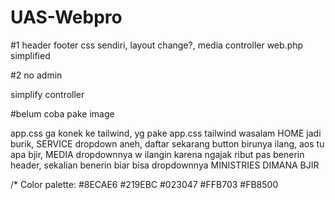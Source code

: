 # UAS-Webpro

#1
header footer css sendiri,
layout change?,
media controller web.php simplified

#2
no admin

simplify controller

#belum coba pake image

app.css ga konek ke tailwind, yg pake app.css tailwind wasalam
HOME jadi burik,
SERVICE dropdown aneh, daftar sekarang button birunya ilang, aos tu apa bjir, 
MEDIA dropdownnya w ilangin karena ngajak ribut pas benerin header, sekalian benerin biar bisa dropdownnya
MINISTRIES DIMANA BJIR

/*
Color palette: 
#8ECAE6
#219EBC
#023047
#FFB703
#FB8500
